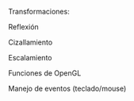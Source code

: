 Transformaciones:

Reflexión

Cizallamiento

Escalamiento


Funciones de OpenGL

Manejo de eventos (teclado/mouse)
